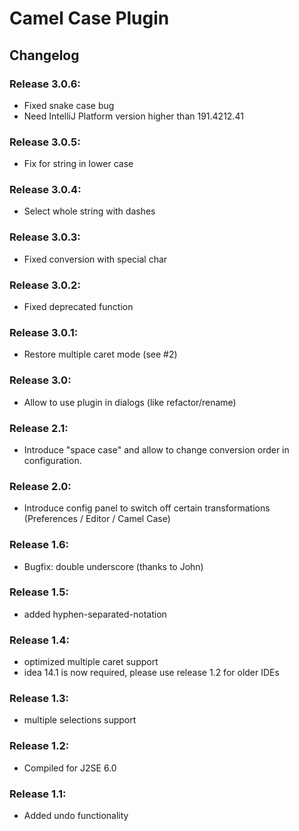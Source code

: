 # Camel Case Plugin

## Changelog

### Release 3.0.6:
* Fixed snake case bug
* Need IntelliJ Platform version higher than 191.4212.41

### Release 3.0.5:
* Fix for string in lower case

### Release 3.0.4:
* Select whole string with dashes

### Release 3.0.3:
* Fixed conversion with special char

### Release 3.0.2:
* Fixed deprecated function

### Release 3.0.1:
* Restore multiple caret mode (see #2)

### Release 3.0:
* Allow to use plugin in dialogs (like refactor/rename)

### Release 2.1:
* Introduce "space case" and allow to change conversion order in configuration.

### Release 2.0:
* Introduce config panel to switch off certain transformations (Preferences / Editor / Camel Case)

### Release 1.6:
* Bugfix: double underscore (thanks to John)

### Release 1.5:
* added hyphen-separated-notation

### Release 1.4:
* optimized multiple caret support
* idea 14.1 is now required, please use release 1.2 for older IDEs

### Release 1.3:
* multiple selections support

### Release 1.2:
* Compiled for J2SE 6.0

### Release 1.1:
* Added undo functionality